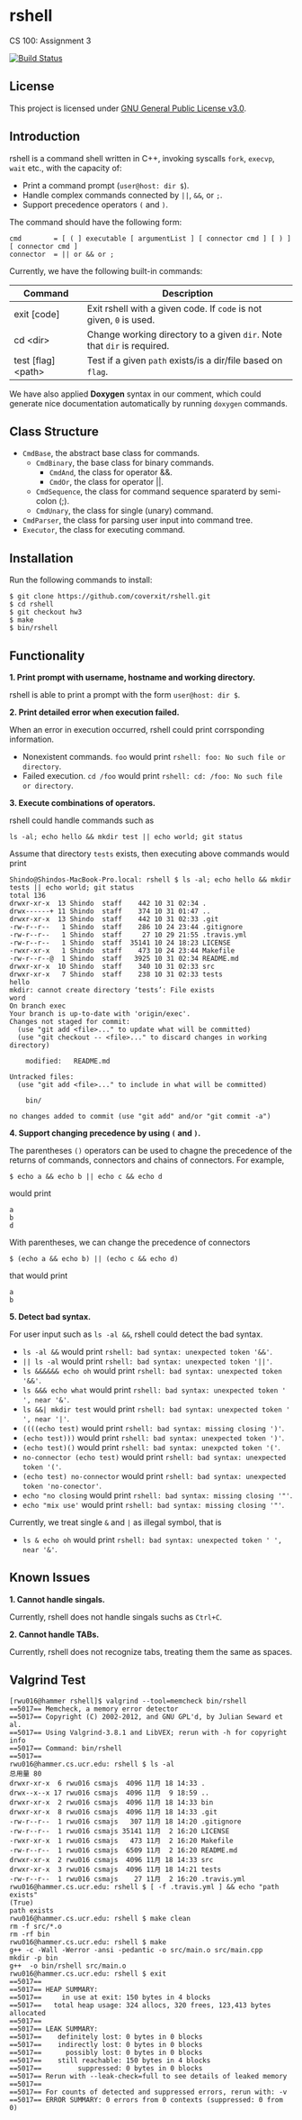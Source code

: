 # rshell
CS 100: Assignment 3 

[![Build Status](https://travis-ci.org/coverxit/rshell.svg?branch=master)](https://travis-ci.org/coverxit/rshell)

## License

This project is licensed under [GNU General Public License v3.0](https://github.com/coverxit/rshell/blob/master/LICENSE).

## Introduction

rshell is a command shell written in C++, invoking syscalls `fork`, `execvp`, `wait` etc., with the capacity of:

- Print a command prompt (`user@host: dir $`).
- Handle complex commands connected by `||`, `&&`, or `;`.
- Support precedence operators `(` and `)`.

The command should have the following form:

```
cmd        = [ ( ] executable [ argumentList ] [ connector cmd ] [ ) ] [ connector cmd ]
connector  = || or && or ;
```

Currently, we have the following built-in commands:

| Command              | Description                                                              |
|----------------------|--------------------------------------------------------------------------|
| exit [code]          | Exit rshell with a given code. If `code` is not given, `0` is used.      |
| cd \<dir\>           | Change working directory to a given `dir`. Note that `dir` is required.  |
| test [flag] \<path\> | Test if a given `path` exists/is a dir/file based on `flag`.             |

We have also applied **Doxygen** syntax in our comment, which could generate nice documentation automatically by running `doxygen` commands.

## Class Structure

- `CmdBase`, the abstract base class for commands.
	- `CmdBinary`, the base class for binary commands.
		- `CmdAnd`, the class for operator &&.
		- `CmdOr`, the class for operator ||.
	- `CmdSequence`, the class for command sequence sparaterd by semi-colon (;).
	- `CmdUnary`, the class for single (unary) command.
- `CmdParser`, the class for parsing user input into command tree.
- `Executor`, the class for executing command.

## Installation

Run the following commands to install:

```
$ git clone https://github.com/coverxit/rshell.git
$ cd rshell
$ git checkout hw3
$ make
$ bin/rshell
```

## Functionality

**1. Print prompt with username, hostname and working directory.**

rshell is able to print a prompt with the form `user@host: dir $`.

**2. Print detailed error when execution failed.**

When an error in execution occurred, rshell could print corrsponding information.

- Nonexistent commands. `foo` would print `rshell: foo: No such file or directory`.
- Failed execution. `cd /foo` would print `rshell: cd: /foo: No such file or directory`.

**3. Execute combinations of operators.**

rshell could handle commands such as

```
ls -al; echo hello && mkdir test || echo world; git status
```

Assume that directory `tests` exists, then executing above commands would print

```
Shindo@Shindos-MacBook-Pro.local: rshell $ ls -al; echo hello && mkdir tests || echo world; git status
total 136
drwxr-xr-x  13 Shindo  staff    442 10 31 02:34 .
drwx------+ 11 Shindo  staff    374 10 31 01:47 ..
drwxr-xr-x  13 Shindo  staff    442 10 31 02:33 .git
-rw-r--r--   1 Shindo  staff    286 10 24 23:44 .gitignore
-rw-r--r--   1 Shindo  staff     27 10 29 21:55 .travis.yml
-rw-r--r--   1 Shindo  staff  35141 10 24 18:23 LICENSE
-rwxr-xr-x   1 Shindo  staff    473 10 24 23:44 Makefile
-rw-r--r--@  1 Shindo  staff   3925 10 31 02:34 README.md
drwxr-xr-x  10 Shindo  staff    340 10 31 02:33 src
drwxr-xr-x   7 Shindo  staff    238 10 31 02:33 tests
hello
mkdir: cannot create directory ‘tests’: File exists
word	
On branch exec
Your branch is up-to-date with 'origin/exec'.
Changes not staged for commit:
  (use "git add <file>..." to update what will be committed)
  (use "git checkout -- <file>..." to discard changes in working directory)

	modified:   README.md

Untracked files:
  (use "git add <file>..." to include in what will be committed)

	bin/

no changes added to commit (use "git add" and/or "git commit -a")
```

**4. Support changing precedence by using `(` and `)`.**

The parentheses `()` operators can be used to chagne the precedence of the returns of commands, connectors and chains of connectors. For example,

```
$ echo a && echo b || echo c && echo d
```

would print

```
a
b
d
```

With parentheses, we can change the precedence of connectors

```
$ (echo a && echo b) || (echo c && echo d)
```

that would print

```
a
b
```


**5. Detect bad syntax.**

For user input such as `ls -al &&`, rshell could detect the bad syntax.

- `ls -al &&` would print `rshell: bad syntax: unexpected token '&&'`.
- `|| ls -al` would print `rshell: bad syntax: unexpected token '||'`.
- `ls &&&&&& echo oh` would print `rshell: bad syntax: unexpected token '&&'`.
- `ls &&& echo what` would print `rshell: bad syntax: unexpected token ' ', near '&'`.
- `ls &&| mkdir test` would print `rshell: bad syntax: unexpected token ' ', near '|'`.
- `((((echo test)` would print `rshell: bad syntax: missing closing ')'`.
- `(echo test)))` would print `rshell: bad syntax: unexpected token ')'`.
- `(echo test)()` would print `rshell: bad syntax: unexpcted token '('`.
- `no-connector (echo test)` would print `rshell: bad syntax: unexpected token '('`.
- `(echo test) no-connector` would print `rshell: bad syntax: unexpected token 'no-conector'`.
- `echo "no closing` would print `rshell: bad syntax: missing closing '"'`.
- `echo "mix use'` would print `rshell: bad syntax: missing closing '"'`.

Currently, we treat single `&` and `|` as illegal symbol, that is

- `ls & echo oh` would print `rshell: bad syntax: unexpected token ' ', near '&'`.

## Known Issues

**1. Cannot handle singals.**

Currently, rshell does not handle singals suchs as `Ctrl+C`.

**2. Cannot handle TABs.**

Currently, rshell does not recognize tabs, treating them the same as spaces.

## Valgrind Test

```
[rwu016@hammer rshell]$ valgrind --tool=memcheck bin/rshell
==5017== Memcheck, a memory error detector
==5017== Copyright (C) 2002-2012, and GNU GPL'd, by Julian Seward et al.
==5017== Using Valgrind-3.8.1 and LibVEX; rerun with -h for copyright info
==5017== Command: bin/rshell
==5017== 
rwu016@hammer.cs.ucr.edu: rshell $ ls -al
总用量 80
drwxr-xr-x  6 rwu016 csmajs  4096 11月 18 14:33 .
drwx--x--x 17 rwu016 csmajs  4096 11月  9 18:59 ..
drwxr-xr-x  2 rwu016 csmajs  4096 11月 18 14:33 bin
drwxr-xr-x  8 rwu016 csmajs  4096 11月 18 14:33 .git
-rw-r--r--  1 rwu016 csmajs   307 11月 18 14:20 .gitignore
-rw-r--r--  1 rwu016 csmajs 35141 11月  2 16:20 LICENSE
-rwxr-xr-x  1 rwu016 csmajs   473 11月  2 16:20 Makefile
-rw-r--r--  1 rwu016 csmajs  6509 11月  2 16:20 README.md
drwxr-xr-x  2 rwu016 csmajs  4096 11月 18 14:33 src
drwxr-xr-x  3 rwu016 csmajs  4096 11月 18 14:21 tests
-rw-r--r--  1 rwu016 csmajs    27 11月  2 16:20 .travis.yml
rwu016@hammer.cs.ucr.edu: rshell $ [ -f .travis.yml ] && echo "path exists"
(True)
path exists
rwu016@hammer.cs.ucr.edu: rshell $ make clean
rm -f src/*.o
rm -rf bin
rwu016@hammer.cs.ucr.edu: rshell $ make
g++ -c -Wall -Werror -ansi -pedantic -o src/main.o src/main.cpp
mkdir -p bin
g++  -o bin/rshell src/main.o
rwu016@hammer.cs.ucr.edu: rshell $ exit  
==5017== 
==5017== HEAP SUMMARY:
==5017==     in use at exit: 150 bytes in 4 blocks
==5017==   total heap usage: 324 allocs, 320 frees, 123,413 bytes allocated
==5017== 
==5017== LEAK SUMMARY:
==5017==    definitely lost: 0 bytes in 0 blocks
==5017==    indirectly lost: 0 bytes in 0 blocks
==5017==      possibly lost: 0 bytes in 0 blocks
==5017==    still reachable: 150 bytes in 4 blocks
==5017==         suppressed: 0 bytes in 0 blocks
==5017== Rerun with --leak-check=full to see details of leaked memory
==5017== 
==5017== For counts of detected and suppressed errors, rerun with: -v
==5017== ERROR SUMMARY: 0 errors from 0 contexts (suppressed: 0 from 0)
```